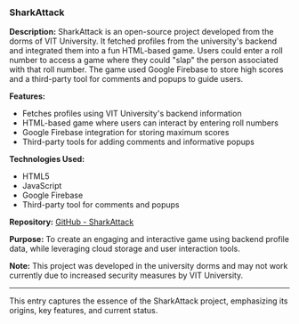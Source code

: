 ### SharkAttack

**Description:**
SharkAttack is an open-source project developed from the dorms of VIT University. It fetched profiles from the university's backend and integrated them into a fun HTML-based game. Users could enter a roll number to access a game where they could "slap" the person associated with that roll number. The game used Google Firebase to store high scores and a third-party tool for comments and popups to guide users.

**Features:**
- Fetches profiles using VIT University's backend information
- HTML-based game where users can interact by entering roll numbers
- Google Firebase integration for storing maximum scores
- Third-party tools for adding comments and informative popups

**Technologies Used:**
- HTML5
- JavaScript
- Google Firebase
- Third-party tool for comments and popups

**Repository:**
[GitHub - SharkAttack](https://github.com/Sarabpreet/sharkAttack.git)

**Purpose:**
To create an engaging and interactive game using backend profile data, while leveraging cloud storage and user interaction tools.

**Note:**
This project was developed in the university dorms and may not work currently due to increased security measures by VIT University.

---

This entry captures the essence of the SharkAttack project, emphasizing its origins, key features, and current status.

